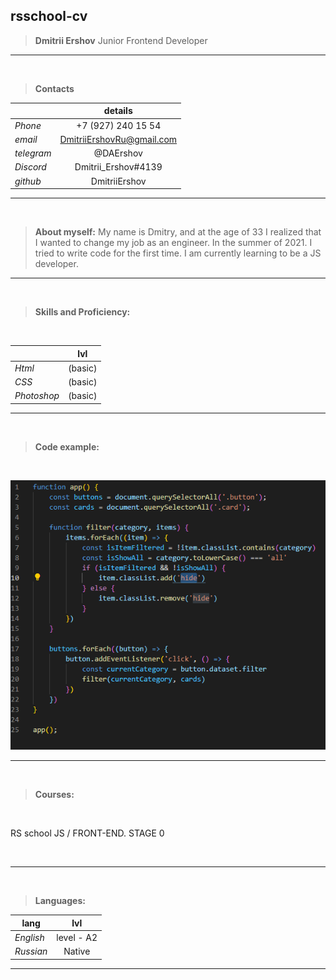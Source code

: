 rsschool-cv
&nbsp;
---
>**Dmitrii Ershov**
Junior Frontend Developer
&nbsp;
---

&nbsp;

>**Contacts**


|            | details
|------------|:--------------------------: 
|*Phone*     | +7 (927) 240 15 54  
|*email*     | DmitriiErshovRu@gmail.com
|*telegram*  | @DAErshov
|*Discord*   | Dmitrii_Ershov#4139
|*github*    | DmitriiErshov

---

&nbsp;

>**About myself:** My name is Dmitry, and at the age of 33 I realized that I wanted to change my job as an engineer. In the summer of 2021. I tried to write code for the first time.
I am currently learning to be a JS developer.
---

&nbsp;

>**Skills and Proficiency:** 

&nbsp;

|            | lvl
|------------|:--------: 
|*Html*      | (basic)
|*CSS*       | (basic)
|*Photoshop* | (basic)

---

&nbsp;

>**Code example:** 

&nbsp;

![Code](/image/js_code_filter.png)

---

&nbsp;

>**Courses:**  

&nbsp;

RS school JS / FRONT-END. STAGE 0

&nbsp;

---


&nbsp;

>**Languages:**


|   lang     | lvl
|------------|:----------:
|*English*   | level - A2
|*Russian*   | Native

---